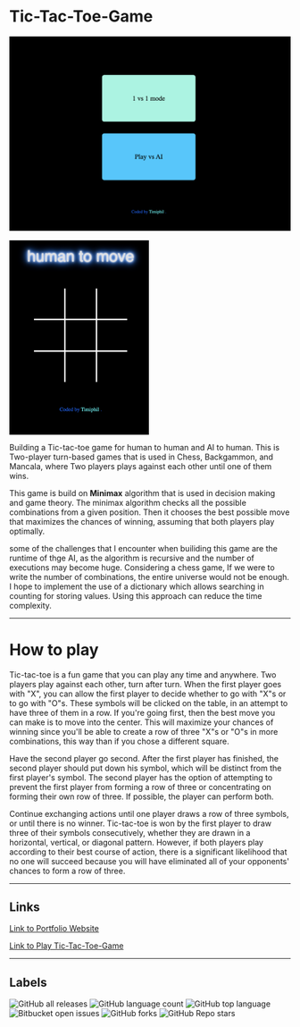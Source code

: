 # Tic-Tac-Toe-Game

![Image](./images/desk-view.png)


<img src="./images/Mobile-view.png" alt="mobile-view" width="250" align="center"/>



Building a Tic-tac-toe game for human to human and AI to human. This is Two-player turn-based games that is used in Chess, Backgammon, and Mancala, where Two players plays against each other until one of them wins. 

This game is build on **Minimax** algorithm that is used in decision making and game theory. The minimax algorithm checks all the possible combinations from a given position. Then it chooses the best possible move that maximizes the chances of winning, assuming that both players play optimally.

some of the challenges that I encounter when builiding this game are the runtime of thge AI, as the algorithm is recursive and the number of executions may become huge. Considering a chess game, If we were to write the number of combinations, the entire universe would not be enough. I hope to implement the use of a dictionary which allows searching in counting for storing values. Using this approach can reduce the time complexity.

---

# How to play 

Tic-tac-toe is a fun game that you can play any time and anywhere. Two players play against each other, turn after turn. When the first player goes with "X", you can allow the first player to decide whether to go with "X"s or to go with "O"s. These symbols will be clicked on the table, in an attempt to have three of them in a row. If you're going first, then the best move you can make is to move into the center. This will maximize your chances of winning since you'll be able to create a row of three "X"s or "O"s in more combinations, this way than if you chose a different square.

Have the second player go second. After the first player has finished, the second player should put down his symbol, which will be distinct from the first player's symbol. The second player has the option of attempting to prevent the first player from forming a row of three or concentrating on forming their own row of three. If possible, the player can perform both.

Continue exchanging actions until one player draws a row of three symbols, or until there is no winner. Tic-tac-toe is won by the first player to draw three of their symbols consecutively, whether they are drawn in a horizontal, vertical, or diagonal pattern. However, if both players play according to their best course of action, there is a significant likelihood that no one will succeed because you will have eliminated all of your opponents' chances to form a row of three.

---

## Links

[Link to Portfolio Website](https://timiphil.github.io/MyPortfolio/)

[Link to Play Tic-Tac-Toe-Game](https://timiphil.github.io/Tic-Tac-Toe-Game/)

---
## Labels
![GitHub all releases](https://img.shields.io/github/downloads/{Timiphil}/{repo-name}/total)
![GitHub language count](https://img.shields.io/github/languages/count/{username}/{repo-name})
![GitHub top language](https://img.shields.io/github/languages/top/{username}/{repo-name}?color=yellow)
![Bitbucket open issues](https://img.shields.io/bitbucket/issues/{username}/{repo-name})
![GitHub forks](https://img.shields.io/github/forks/{username}/{repo-name}?style=social)
![GitHub Repo stars](https://img.shields.io/github/stars/{username}/{repo-name}?style=social)

